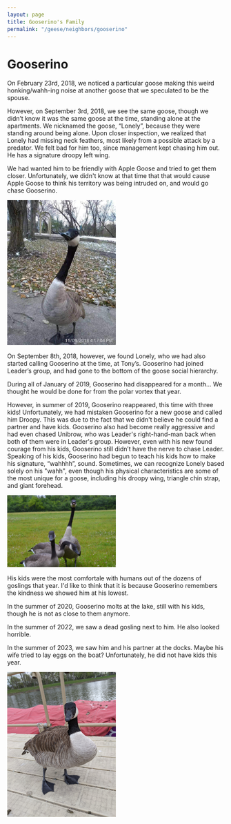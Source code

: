 ```yaml
---
layout: page
title: Gooserino's Family
permalink: "/geese/neighbors/gooserino"
--- 
```


<h1>Gooserino</h1>

On February 23rd, 2018, we noticed a particular goose making this weird honking/wahh-ing noise at another goose that we speculated to be the spouse.

However, on September 3rd, 2018, we see the same goose, though we didn’t know it was the same goose at the time, standing alone at the apartments. We nicknamed the goose, “Lonely”, because they were standing around being alone. Upon closer inspection, we realized that Lonely had missing neck feathers, most likely from a possible attack by a predator. We felt bad for him too, since management kept chasing him out. He has a signature droopy left wing.

We had wanted him to be friendly with Apple Goose and tried to get them closer. Unfortunately, we didn't know at that time that that would cause Apple Goose to think his territory was being intruded on, and would go chase Gooserino.

<img src="/images/geese/gooserino/droopy.jpg" alt="droopy" style="height: 50%; width: 50%;"/>

On September 8th, 2018, however, we found Lonely, who we had also started calling Gooserino at the time, at Tony’s. Gooserino had joined Leader’s group, and had gone to the bottom of the goose social hierarchy.

During all of January of 2019, Gooserino had disappeared for a month… We thought he would be done for from the polar vortex that year.

However, in summer of 2019, Gooserino reappeared, this time with three kids! Unfortunately, we had mistaken Gooserino for a new goose and called him Droopy. This was due to the fact that we didn't believe he could find a partner and have kids. Gooserino also had become really aggressive and had even chased Unibrow, who was Leader's right-hand-man back when both of them were in Leader's group. However, even with his new found courage from his kids, Gooserino still didn’t have the nerve to chase Leader. Speaking of his kids, Gooserino had begun to teach his kids how to make his signature, “wahhhh”, sound. Sometimes, we can recognize Lonely based solely on his "wahh", even though his physical characteristics are some of the most unique for a goose, including his droopy wing, triangle chin strap, and giant forehead.

<img src="/images/geese/gooserino/kids.jpg" alt="kids" style="height: 50%; width: 50%;"/>

His kids were the most comfortale with humans out of the dozens of goslings that year. I'd like to think that it is because Gooserino remembers the kindness we showed him at his lowest.

In the summer of 2020, Gooserino molts at the lake, still with his kids, though he is not as close to them anymore.

In the summer of 2022, we saw a dead gosling next to him. He also looked horrible.

In the summer of 2023, we saw him and his partner at the docks. Maybe his wife tried to lay eggs on the boat? Unfortunately, he did not have kids this year.

<img src="/images/geese/gooserino/docs.jpg" alt="docs" style="height: 50%; width: 50%;"/>